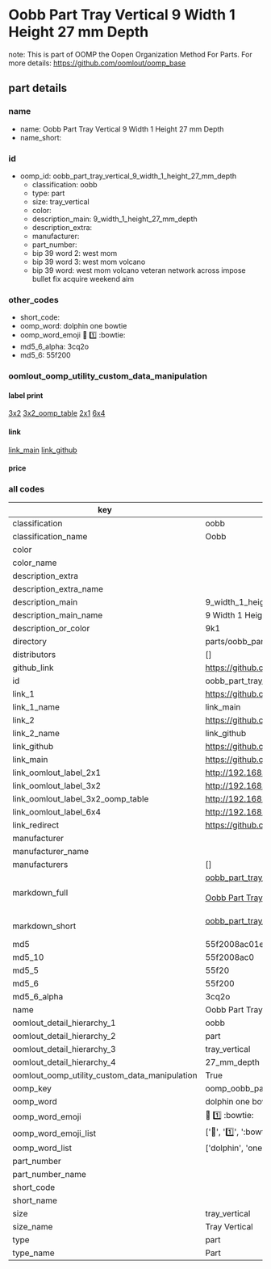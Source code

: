 # Oobb Part Tray Vertical 9 Width 1 Height 27 mm Depth  

note: This is part of OOMP the Oopen Organization Method For Parts. For more details: https://github.com/oomlout/oomp_base

##  part details
  







### name
* name: Oobb Part Tray Vertical 9 Width 1 Height 27 mm Depth
* name_short: 
### id
* oomp_id: oobb_part_tray_vertical_9_width_1_height_27_mm_depth
  * classification: oobb
  * type: part
  * size: tray_vertical
  * color: 
  * description_main: 9_width_1_height_27_mm_depth
  * description_extra: 
  * manufacturer: 
  * part_number: 
  * bip 39 word 2: west mom
  * bip 39 word 3: west mom volcano
  * bip 39 word: west mom volcano veteran network across impose bullet fix acquire weekend aim

### other_codes
* short_code: 
* oomp_word: dolphin one bowtie
* oomp_word_emoji :dolphin: :one: :bowtie:
* md5_6_alpha: 3cq2o
* md5_6: 55f200






### oomlout_oomp_utility_custom_data_manipulation
#### label print
[3x2](http://192.168.1.245:1112/?label=oomp%203cq2o)
[3x2_oomp_table](http://192.168.1.108:1112/?label=oomp%203cq2o)
[2x1](http://192.168.1.242:1112/?label=oomp%203cq2o)
[6x4](http://192.168.1.55:1112/?label=oomp%203cq2o)    

#### link

[link_main](https://github.com/oomlout/oomlout_oomp_version_1_messy/tree/main/parts/oobb_part_tray_vertical_9_width_1_height_27_mm_depth) [link_github](https://github.com/oomlout/oomlout_oomp_version_1_messy/tree/main/parts/oobb_part_tray_vertical_9_width_1_height_27_mm_depth)                             

#### price







### all codes 
| key | value |  
| --- | --- |  
| classification | oobb |  
| classification_name | Oobb |  
| color |  |  
| color_name |  |  
| description_extra |  |  
| description_extra_name |  |  
| description_main | 9_width_1_height_27_mm_depth |  
| description_main_name | 9 Width 1 Height 27 mm Depth |  
| description_or_color | 9k1 |  
| directory | parts/oobb_part_tray_vertical_9_width_1_height_27_mm_depth |  
| distributors | [] |  
| github_link | https://github.com/oomlout/oomlout_oomp_part_src/tree/main/parts/oobb_part_tray_vertical_9_width_1_height_27_mm_depth |  
| id | oobb_part_tray_vertical_9_width_1_height_27_mm_depth |  
| link_1 | https://github.com/oomlout/oomlout_oomp_version_1_messy/tree/main/parts/oobb_part_tray_vertical_9_width_1_height_27_mm_depth |  
| link_1_name | link_main |  
| link_2 | https://github.com/oomlout/oomlout_oomp_version_1_messy/tree/main/parts/oobb_part_tray_vertical_9_width_1_height_27_mm_depth |  
| link_2_name | link_github |  
| link_github | https://github.com/oomlout/oomlout_oomp_version_1_messy/tree/main/parts/oobb_part_tray_vertical_9_width_1_height_27_mm_depth |  
| link_main | https://github.com/oomlout/oomlout_oomp_version_1_messy/tree/main/parts/oobb_part_tray_vertical_9_width_1_height_27_mm_depth |  
| link_oomlout_label_2x1 | http://192.168.1.242:1112/?label=oomp%203cq2o |  
| link_oomlout_label_3x2 | http://192.168.1.245:1112/?label=oomp%203cq2o |  
| link_oomlout_label_3x2_oomp_table | http://192.168.1.108:1112/?label=oomp%203cq2o |  
| link_oomlout_label_6x4 | http://192.168.1.55:1112/?label=oomp%203cq2o |  
| link_redirect | https://github.com/oomlout/oomlout_oomp_version_1_messy/tree/main/parts/oobb_part_tray_vertical_9_width_1_height_27_mm_depth |  
| manufacturer |  |  
| manufacturer_name |  |  
| manufacturers | [] |  
| markdown_full | [oobb_part_tray_vertical_9_width_1_height_27_mm_depth](none)<br>[](none)<br>[Oobb Part Tray Vertical 9 Width 1 Height 27 Mm Depth](none)<br><br> |  
| markdown_short | [oobb_part_tray_vertical_9_width_1_height_27_mm_depth](none)<br><br> |  
| md5 | 55f2008ac01e2e3c094a6f33eb63b7cb |  
| md5_10 | 55f2008ac0 |  
| md5_5 | 55f20 |  
| md5_6 | 55f200 |  
| md5_6_alpha | 3cq2o |  
| name | Oobb Part Tray Vertical 9 Width 1 Height 27 mm Depth |  
| oomlout_detail_hierarchy_1 | oobb |  
| oomlout_detail_hierarchy_2 | part |  
| oomlout_detail_hierarchy_3 | tray_vertical |  
| oomlout_detail_hierarchy_4 | 27_mm_depth |  
| oomlout_oomp_utility_custom_data_manipulation | True |  
| oomp_key | oomp_oobb_part_tray_vertical_9_width_1_height_27_mm_depth |  
| oomp_word | dolphin one bowtie |  
| oomp_word_emoji | :dolphin: :one: :bowtie: |  
| oomp_word_emoji_list | [':dolphin:', ':one:', ':bowtie:'] |  
| oomp_word_list | ['dolphin', 'one', 'bowtie'] |  
| part_number |  |  
| part_number_name |  |  
| short_code |  |  
| short_name |  |  
| size | tray_vertical |  
| size_name | Tray Vertical |  
| type | part |  
| type_name | Part |  
